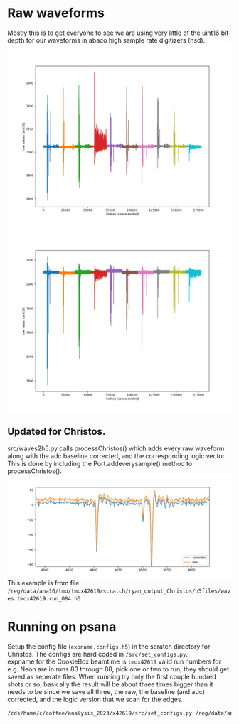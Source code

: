 # Raw waveforms
Mostly this is to get everyone to see we are using very little of the uint16 bit-depth for our waveforms in abaco high sample rate digitizers (hsd).
![Concatenated raw waveforms](../figs/samplerawvalues316.png)
![plot](../figs/samplerawvalues.png)

## Updated for Christos.
src/waves2h5.py calls processChristos() which adds every raw waveform along with the adc baseline corrected, and the corresponding logic vector.  
This is done by including the Port.addeverysample() method to processChristos().  
![Example Shot](../figs/ForChristos.png)
This example is from file ```/reg/data/ana16/tmo/tmox42619/scratch/ryan_output_Christos/h5files/waves.tmox42619.run_084.h5```

# Running on psana
Setup the config file (```expname.configs.h5```) in the scratch directory for Christos.  The configs are hard coded in ```/src/set_configs.py```.  
expname for the CookieBox beamtime is ```tmox42619```
valid run numbers for e.g. Neon are in runs 83 through 88, pick one or two to run, they should get saved as seperate files.
When running try only the first couple hundred shots or so, basically the result will be about three times bigger than it needs to be since we save all three, the raw, the baseline (and adc) corrected, and the logic version that we scan for the edges.
```bash
/cds/home/c/coffee/analysis_2023/x42619/src/set_configs.py /reg/data/ana16/tmo/tmox42619/scratch/ryan_output_Christos/h5files/tmox42619.configs.h5
```
